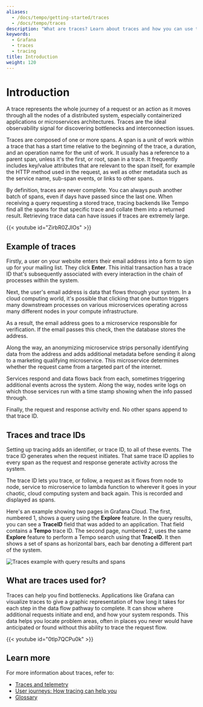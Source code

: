 ```yaml
---
aliases:
  - /docs/tempo/getting-started/traces
  - /docs/tempo/traces
description: "What are traces? Learn about traces and how you can use them."
keywords:
  - Grafana
  - traces
  - tracing
title: Introduction
weight: 120
---
```


# Introduction

A trace represents the whole journey of a request or an action as it moves through all the nodes of a distributed system, especially containerized applications or microservices architectures.
Traces are the ideal observability signal for discovering bottlenecks and interconnection issues.

Traces are composed of one or more spans.
A span is a unit of work within a trace that has a start time relative to the beginning of the trace, a duration, and an operation name for the unit of work.
It usually has a reference to a parent span, unless it's the first, or root, span in a trace.
It frequently includes key/value attributes that are relevant to the span itself, for example the HTTP method used in the request, as well as other metadata such as the service name, sub-span events, or links to other spans.

By definition, traces are never complete.
You can always push another batch of spans, even if days have passed since the last one.
When receiving a query requesting a stored trace, tracing backends like Tempo find all the spans for that specific trace and collate them into a returned result.
Retrieving trace data can have issues if traces are extremely large.

<!-- Explanation of traces -->
{{< youtube id="ZirbR0ZJIOs" >}}

## Example of traces

Firstly, a user on your website enters their email address into a form to sign up for your mailing list.
They click **Enter**. This initial transaction has a trace ID that's subsequently associated with every interaction in the chain of processes within the system.

Next, the user's email address is data that flows through your system.
In a cloud computing world, it's possible that clicking that one button triggers many downstream processes on various microservices operating across many different nodes in your compute infrastructure.

As a result, the email address goes to a microservice responsible for verification. If the email passes this check, then the database stores the address.

Along the way, an anonymizing microservice strips personally identifying data from the address and adds additional metadata before sending it along to a marketing qualifying microservice.
This microservice determines whether the request came from a targeted part of the internet.

Services respond and data flows back from each, sometimes triggering additional events across the system.
Along the way, nodes write logs on which those services run with a time stamp showing when the info passed through.

Finally, the request and response activity end.
No other spans append to that trace ID.

## Traces and trace IDs

Setting up tracing adds an identifier, or trace ID, to all of these events.
The trace ID generates when the request initiates.
That same trace ID applies to every span as the request and response generate activity across the system.

The trace ID lets you trace, or follow, a request as it flows from node to node, service to microservice to lambda function to wherever it goes in your chaotic, cloud computing system and back again.
This is recorded and displayed as spans.

Here's an example showing two pages in Grafana Cloud.
The first, numbered 1, shows a query using the **Explore** feature.
In the query results, you can see a **TraceID** field that was added to an application.
That field contains a **Tempo** trace ID.
The second page, numbered 2, uses the same **Explore** feature to perform a Tempo search using that **TraceID**.
It then shows a set of spans as horizontal bars, each bar denoting a different part of the system.

![Traces example with query results and spans](/static/img/docs/tempo/screenshot-trace-explore-spans-g10.png)

## What are traces used for?

Traces can help you find bottlenecks.
Applications like Grafana can visualize traces to give a graphic representation of how long it takes for each step in the data flow pathway to complete.
It can show where additional requests initiate and end, and how your system responds.
This data helps you locate problem areas, often in places you never would have anticipated or found without this ability to trace the request flow.

<!-- What traces provide that logs and metrics don't -->
{{< youtube id="0tlp7QCPu0k" >}}

## Learn more

For more information about traces, refer to:

* [Traces and telemetry](./telemetry)
* [User journeys: How tracing can help you](./solutions-with-traces)
* [Glossary](./glossary)
